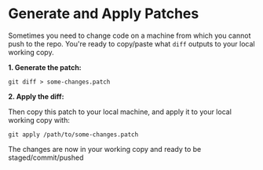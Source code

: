 # Generate and Apply Patches

Sometimes you need to change code on a machine from which you cannot push to the repo. You're ready to copy/paste what `diff` outputs to your local working copy.

**1\. Generate the patch:**
```
git diff > some-changes.patch
```

**2\. Apply the diff:**

Then copy this patch to your local machine, and apply it to your local working copy with:
```
git apply /path/to/some-changes.patch
```

The changes are now in your working copy and ready to be staged/commit/pushed